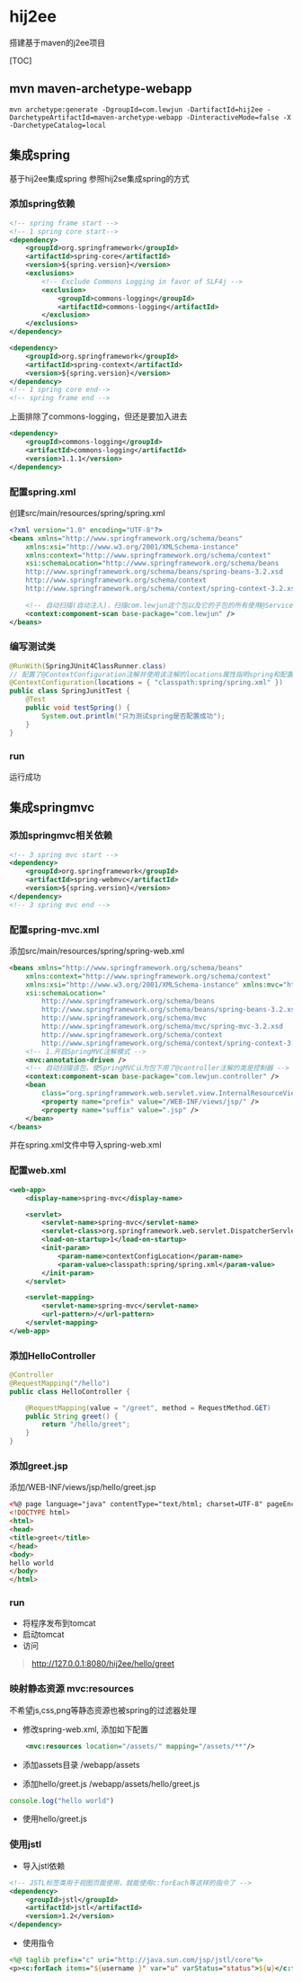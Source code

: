 # hij2ee
搭建基于maven的j2ee项目

[TOC]

## mvn maven-archetype-webapp
```
mvn archetype:generate -DgroupId=com.lewjun -DartifactId=hij2ee -DarchetypeArtifactId=maven-archetype-webapp -DinteractiveMode=false -X -DarchetypeCatalog=local
```

## 集成spring
基于hij2ee集成spring
参照hij2se集成spring的方式
### 添加spring依赖

``` xml
<!-- spring frame start -->
<!-- 1 spring core start-->
<dependency>
	<groupId>org.springframework</groupId>
	<artifactId>spring-core</artifactId>
	<version>${spring.version}</version>
	<exclusions>
		<!-- Exclude Commons Logging in favor of SLF4j -->
		<exclusion>
			<groupId>commons-logging</groupId>
			<artifactId>commons-logging</artifactId>
		</exclusion>
	</exclusions>
</dependency>

<dependency>
	<groupId>org.springframework</groupId>
	<artifactId>spring-context</artifactId>
	<version>${spring.version}</version>
</dependency>
<!-- 1 spring core end-->
<!-- spring frame end -->
```
上面排除了commons-logging，但还是要加入进去
``` xml
<dependency>
	<groupId>commons-logging</groupId>
	<artifactId>commons-logging</artifactId>
	<version>1.1.1</version>
</dependency>
```

### 配置spring.xml
创建src/main/resources/spring/spring.xml

``` xml
<?xml version="1.0" encoding="UTF-8"?>
<beans xmlns="http://www.springframework.org/schema/beans"
	xmlns:xsi="http://www.w3.org/2001/XMLSchema-instance"
    xmlns:context="http://www.springframework.org/schema/context"
	xsi:schemaLocation="http://www.springframework.org/schema/beans
	http://www.springframework.org/schema/beans/spring-beans-3.2.xsd
	http://www.springframework.org/schema/context
	http://www.springframework.org/schema/context/spring-context-3.2.xsd">
	
	<!-- 自动扫描(自动注入)，扫描com.lewjun这个包以及它的子包的所有使用@Service, @Repository注解标注的类 -->
    <context:component-scan base-package="com.lewjun" />
</beans>
```

### 编写测试类

``` java
@RunWith(SpringJUnit4ClassRunner.class)
// 配置了@ContextConfiguration注解并使用该注解的locations属性指明spring和配置文件之后，
@ContextConfiguration(locations = { "classpath:spring/spring.xml" })
public class SpringJunitTest {
	@Test
	public void testSpring() {
		System.out.println("只为测试spring是否配置成功");
	}
}
```
### run
运行成功

## 集成springmvc
### 添加springmvc相关依赖

``` xml
<!-- 3 spring mvc start -->
<dependency>
	<groupId>org.springframework</groupId>
	<artifactId>spring-webmvc</artifactId>
	<version>${spring.version}</version>
</dependency>
<!-- 3 spring mvc end -->
```

### 配置spring-mvc.xml
添加src/main/resources/spring/spring-web.xml

``` xml
<beans xmlns="http://www.springframework.org/schema/beans"
	xmlns:context="http://www.springframework.org/schema/context"
	xmlns:xsi="http://www.w3.org/2001/XMLSchema-instance" xmlns:mvc="http://www.springframework.org/schema/mvc"
	xsi:schemaLocation="
        http://www.springframework.org/schema/beans
        http://www.springframework.org/schema/beans/spring-beans-3.2.xsd
        http://www.springframework.org/schema/mvc
        http://www.springframework.org/schema/mvc/spring-mvc-3.2.xsd
        http://www.springframework.org/schema/context
        http://www.springframework.org/schema/context/spring-context-3.2.xsd">
	<!-- 1.开启SpringMVC注解模式 -->
	<mvc:annotation-driven />
	<!-- 自动扫描该包，使SpringMVC认为包下用了@controller注解的类是控制器 -->
	<context:component-scan base-package="com.lewjun.controller" />
	<bean
		class="org.springframework.web.servlet.view.InternalResourceViewResolver">
		<property name="prefix" value="/WEB-INF/views/jsp/" />
		<property name="suffix" value=".jsp" />
	</bean>
</beans>
```
并在spring.xml文件中导入spring-web.xml

### 配置web.xml

``` xml 
<web-app>
	<display-name>spring-mvc</display-name>

	<servlet>
		<servlet-name>spring-mvc</servlet-name>
		<servlet-class>org.springframework.web.servlet.DispatcherServlet</servlet-class>
		<load-on-startup>1</load-on-startup>
		<init-param>
			<param-name>contextConfigLocation</param-name>
			<param-value>classpath:spring/spring.xml</param-value>
		</init-param>
	</servlet>

	<servlet-mapping>
		<servlet-name>spring-mvc</servlet-name>
		<url-pattern>/</url-pattern>
	</servlet-mapping>
</web-app>
``` 

### 添加HelloController

``` java 
@Controller
@RequestMapping("/hello")
public class HelloController {

	@RequestMapping(value = "/greet", method = RequestMethod.GET)
	public String greet() {
		return "/hello/greet";
	}
}
``` 

### 添加greet.jsp
添加/WEB-INF/views/jsp/hello/greet.jsp

``` html 
<%@ page language="java" contentType="text/html; charset=UTF-8" pageEncoding="UTF-8"%>
<!DOCTYPE html>
<html>
<head>
<title>greet</title>
</head>
<body>
hello world
</body>
</html>
```

### run
* 将程序发布到tomcat
* 启动tomcat
* 访问
> http://127.0.0.1:8080/hij2ee/hello/greet


### 映射静态资源 mvc:resources

不希望js,css,png等静态资源也被spring的过滤器处理
* 修改spring-web.xml, 添加如下配置
``` xml 
	<mvc:resources location="/assets/" mapping="/assets/**"/>
``` 

* 添加assets目录
/webapp/assets

* 添加hello/greet.js
/webapp/assets/hello/greet.js

``` js
console.log("hello world")
``` 

* 使用hello/greet.js
<script type="text/javascript" src="../assets/hello/greet.js"></script>

### 使用jstl

* 导入jstl依赖

``` xml
<!-- JSTL标签类用于视图页面使用，就能使用c:forEach等这样的指令了 -->
<dependency>
	<groupId>jstl</groupId>
	<artifactId>jstl</artifactId>
	<version>1.2</version>
</dependency>
``` 

* 使用指令

``` jsp
<%@ taglib prefix="c" uri="http://java.sun.com/jsp/jstl/core"%>
<p><c:forEach items="${username }" var="u" varStatus="status">${u}</c:forEach></p>
``` 

